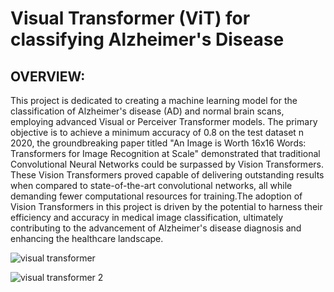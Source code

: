 # Visual Transformer (ViT) for classifying Alzheimer's Disease

## OVERVIEW:
This project is dedicated to creating a machine learning model for the classification of Alzheimer's disease (AD) and normal brain scans, employing advanced Visual or Perceiver Transformer models. The primary objective is to achieve a minimum accuracy of 0.8 on the test dataset
n 2020, the groundbreaking paper titled "An Image is Worth 16x16 Words: Transformers for Image Recognition at Scale" demonstrated that traditional Convolutional Neural Networks could be surpassed by Vision Transformers. These Vision Transformers proved capable of delivering outstanding results when compared to state-of-the-art convolutional networks, all while demanding fewer computational resources for training.The adoption of Vision Transformers in this project is driven by the potential to harness their efficiency and accuracy in medical image classification, ultimately contributing to the advancement of Alzheimer's disease diagnosis and enhancing the healthcare landscape.



![visual transformer](https://github.com/saakshigupta2002/PatternAnalysis-2023/assets/62831255/579168d1-8dbe-4177-a549-52b8a930319c)

 
![visual transformer 2](https://github.com/saakshigupta2002/PatternAnalysis-2023/assets/62831255/65c75279-c984-46bc-8ead-3a93d7b80c49)
